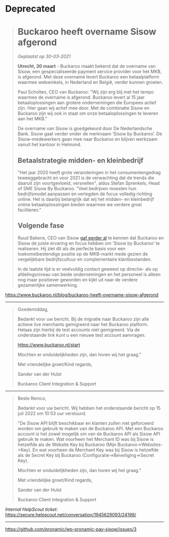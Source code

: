 # Deprecated

> # Buckaroo heeft overname Sisow afgerond
>
> _Geplaatst op 30-03-2021_
>
> **Utrecht, 30 maart** - Buckaroo maakt bekend dat de overname van Sisow, een gespecialiseerde payment service provider voor het MKB, is afgerond. Met deze overname levert Buckaroo een betaalplatform waarmee webwinkels, in Nederland en België, verder kunnen groeien.
> 
> Paul Scholten, CEO van Buckaroo: "Wij zijn erg blij met het tempo waarmee de overname is afgerond. Buckaroo levert al 15 jaar betaaloplossingen aan grotere ondernemingen die Europees actief zijn. Hier gaan wij actief mee door. Met de combinatie Sisow en Buckaroo zijn wij ook in staat om onze betaaloplossingen te leveren aan het MKB."
> 
> De overname van Sisow is goedgekeurd door De Nederlandsche Bank. Sisow gaat verder onder de merknaam ‘Sisow by Buckaroo’.  De Sisow-medewerkers gaan mee naar Buckaroo en blijven werkzaam vanuit het kantoor in Helmond.
> 
> ## Betaalstrategie midden- en kleinbedrijf
> 
> "Het jaar 2020 heeft grote veranderingen in het consumentengedrag teweeggebracht en voor 2021 is de verwachting dat de trends die daaruit zijn voortgevloeid, versnellen", aldus Stefan Sprenkels, Head of SME Sisow By Buckaroo. "Veel bedrijven moesten hun bedrijfsmodel aanpassen en verlegden de focus volledig richting online. Het is daarbij belangrijk dat wij het midden- en kleinbedrijf online betaaloplossingen bieden waarmee we verdere groei faciliteren."
> 
> ## Volgende fase
> 
> Ruud Bakens, CEO van Sisow [gaf eerder al](https://www.buckaroo.nl/blog/buckaroo-neemt-betaalaanbieder-sisow-over) te kennen dat Buckaroo en Sisow de juiste ervaring en focus hebben om ‘Sisow by Buckaroo’ te realiseren. Hij ziet dit als de perfecte basis voor een toekomstbestendige positie op de MKB-markt mede gezien de vergelijkbare bedrijfscultuur en complementaire klantbestanden.
> 
> In de laatste tijd is er veelvuldig contact geweest op directie- als op afdelingsniveau van beide ondernemingen en het personeel is alleen nog maar positiever geworden en kijkt uit naar de verdere gezamenlijke samenwerking.

https://www.buckaroo.nl/blog/buckaroo-heeft-overname-sisow-afgerond

---

> Goedemiddag,
> 
> Bedankt voor uw bericht.
> Bij de migratie naar Buckaroo zijn alle actieve live merchants gemigreerd naar het Buckaroo platform.
> Helaas zijn hierbij de test accounts niet gemigreerd.
> Via de onderstaande link kunt u een nieuwe test account aanvragen.
> 
> https://www.buckaroo.nl/start
> 
> Mochten er onduidelijkheden zijn, dan horen wij het graag."
> 
> Met vriendelijke groet/Kind regards,
> 
> Sander van der Hulst
> 
> Buckaroo Client Integration & Support

---

> Beste Remco,
> 
> Bedankt voor uw bericht.
> Wij hebben het onderstaande bericht op 15 juli 2022 om 10:53 uur verstuurd.
> 
> "De Sisow API blijft beschikbaar en klanten zullen niet geforceerd worden om gebruik te maken van de Buckaroo API.
> Met een Buckaroo account is het zowel mogelijk om van de Buckaroo API als Sisow API gebruik te maken.
> Wat voorheen het Merchant ID was bij Sisow is hetzelfde als de Website Key bij Buckaroo (Mijn Buckaroo->Websites->Key).
> En wat voorheen de Merchant Key was bij Sisow is hetzelfde als de Secret Key bij Buckaroo (Configuratie->Beveiliging->Secret Key).
> 
> Mochten er onduidelijkheden zijn, dan horen wij het graag."
> 
> Met vriendelijke groet/Kind regards,
> 
> Sander van der Hulst
> 
> Buckaroo Client Integration & Support

_Internal HelpScout ticket:_ https://secure.helpscout.net/conversation/1945629093/24198/

---

https://github.com/pronamic/wp-pronamic-pay-sisow/issues/3
